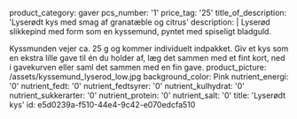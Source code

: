 product_category: gaver
pcs_number: '1'
price_tag: '25'
title_of_description: 'Lyserødt kys med smag af granatæble og citrus'
description: |
  Lyserød slikkepind med form som en kyssemund, pyntet med spiseligt bladguld.
  
  Kyssmunden vejer ca. 25 g og kommer individuelt indpakket. Giv et kys som en ekstra lille gave til én du holder af, læg det sammen med et fint kort, ned i gavekurven eller saml det sammen med en fin gave.
product_picture: /assets/kyssemund_lyserod_low.jpg
background_color: Pink
nutrient_energi: '0'
nutrient_fedt: '0'
nutrient_fedtsyrer: '0'
nutrient_kulhydrat: '0'
nutrient_sukkerarter: '0'
nutrient_protein: '0'
nutrient_salt: '0'
title: 'Lyserødt kys'
id: e5d0239a-f510-44e4-9c42-e070edcfa510
